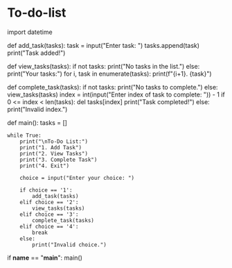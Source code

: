 # To-do-list 
import datetime

def add_task(tasks):
    task = input("Enter task: ")
    tasks.append(task)
    print("Task added!")

def view_tasks(tasks):
    if not tasks:
        print("No tasks in the list.")
    else:
        print("Your tasks:")
        for i, task in enumerate(tasks):
            print(f"{i+1}. {task}")

def complete_task(tasks):
    if not tasks:
        print("No tasks to complete.")
    else:
        view_tasks(tasks)
        index = int(input("Enter index of task to complete: ")) - 1
        if 0 <= index < len(tasks):
            del tasks[index]
            print("Task completed!")
        else:
            print("Invalid index.")

def main():
    tasks = []

    while True:
        print("\nTo-Do List:")
        print("1. Add Task")
        print("2. View Tasks")
        print("3. Complete Task")
        print("4. Exit")

        choice = input("Enter your choice: ")

        if choice == '1':
            add_task(tasks)
        elif choice == '2':
            view_tasks(tasks)
        elif choice == '3':
            complete_task(tasks)
        elif choice == '4':
            break
        else:
            print("Invalid choice.")

if __name__ == "__main__":
    main()
